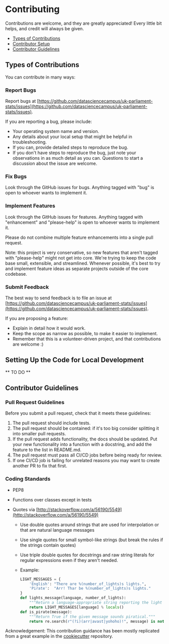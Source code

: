 # Contributing

Contributions are welcome, and they are greatly appreciated!
Every little bit helps, and credit will always be given.

- [Types of Contributions](#types-of-contributions)
- [Contributor Setup](#setting-up-the-code-for-local-development)
- [Contributor Guidelines](#contributor-guidelines)

## Types of Contributions

You can contribute in many ways:

### Report Bugs

Report bugs at [https://github.com/datasciencecampus/uk-parliament-stats/issues](https://github.com/datasciencecampus/uk-parliament-stats/issues).

If you are reporting a bug, please include:

- Your operating system name and version.
- Any details about your local setup that might be helpful in troubleshooting.
- If you can, provide detailed steps to reproduce the bug.
- If you don't have steps to reproduce the bug, just note your observations in as much detail as you can.
  Questions to start a discussion about the issue are welcome.
  
### Fix Bugs

Look through the GitHub issues for bugs.
Anything tagged with "bug" is open to whoever wants to implement it.

### Implement Features

Look through the GitHub issues for features.
Anything tagged with "enhancement" and "please-help" is open to whoever wants to implement it.

Please do not combine multiple feature enhancements into a single pull request.

Note: this project is very conservative, so new features that aren't tagged with "please-help" might not get into core.
We're trying to keep the code base small, extensible, and streamlined.
Whenever possible, it's best to try and implement feature ideas as separate projects outside of the core codebase.

### Submit Feedback

The best way to send feedback is to file an issue at [https://github.com/datasciencecampus/uk-parliament-stats/issues](https://github.com/datasciencecampus/uk-parliament-stats/issues).

If you are proposing a feature:

- Explain in detail how it would work.
- Keep the scope as narrow as possible, to make it easier to implement.
- Remember that this is a volunteer-driven project, and that contributions are welcome :)

## Setting Up the Code for Local Development
** TO DO **

## Contributor Guidelines

### Pull Request Guidelines

Before you submit a pull request, check that it meets these guidelines:

1. The pull request should include tests.
2. The pull request should be contained:
   if it's too big consider splitting it into smaller pull requests.
3. If the pull request adds functionality, the docs should be updated.
   Put your new functionality into a function with a docstring, and add the feature to the list in README.md.
4. The pull request must pass all CI/CD jobs before being ready for review.
5. If one CI/CD job is failing for unrelated reasons you may want to create another PR to fix that first.

### Coding Standards

- PEP8
- Functions over classes except in tests
- Quotes via [http://stackoverflow.com/a/56190/5549](http://stackoverflow.com/a/56190/5549)

  - Use double quotes around strings that are used for interpolation or that are natural language messages
  - Use single quotes for small symbol-like strings (but break the rules if the strings contain quotes)
  - Use triple double quotes for docstrings and raw string literals for regular expressions even if they aren't needed.
  - Example:

    ```python
    LIGHT_MESSAGES = {
        'English': "There are %(number_of_lights)s lights.",
        'Pirate':  "Arr! Thar be %(number_of_lights)s lights."
    }
    def lights_message(language, number_of_lights):
        """Return a language-appropriate string reporting the light count."""
        return LIGHT_MESSAGES[language] % locals()
    def is_pirate(message):
        """Return True if the given message sounds piratical."""
        return re.search(r"(?i)(arr|avast|yohoho)!", message) is not None
    ```
Acknowledgement: 
This contribution guidance has been mostly replicated from a great example in the [cookiecutter](https://github.com/cookiecutter/cookiecutter/blob/main/CONTRIBUTING.md) repository. 
